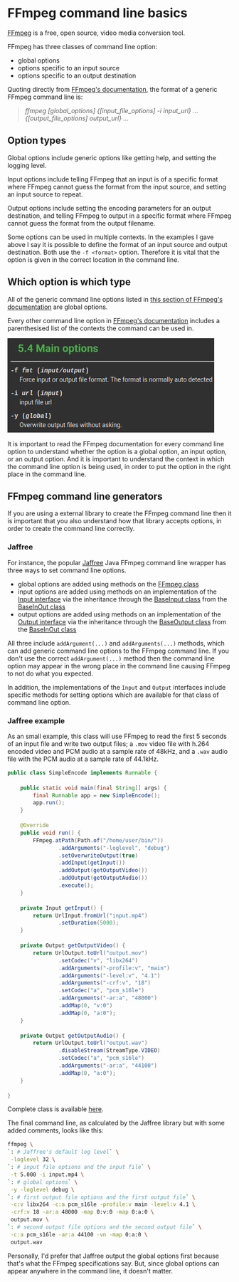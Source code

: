 # FFmpeg command line basics

[FFmpeg](https://en.wikipedia.org/wiki/FFmpeg) is a free, open source, video media conversion tool.

FFmpeg has three classes of command line option:

- global options
- options specific to an input source
- options specific to an output destination

Quoting directly from [FFmpeg's documentation](https://ffmpeg.org//ffmpeg-all.html#Synopsis), the format of a generic FFmpeg command line is:

> *ffmpeg [global_options] {[input_file_options] -i input_url} ... {[output_file_options] output_url} ...*

## Option types

Global options include generic options like getting help, and setting the logging level.

Input options include telling FFmpeg that an input is of a specific format where FFmpeg cannot guess the format from the input source, and setting an input source to repeat.

Output options include setting the encoding parameters for an output destination, and telling FFmpeg to output in a specific format where FFmpeg cannot guess the format from the output filename.

Some options can be used in multiple contexts. In the examples I gave above I say it is possible to define the format of an input source and output destination. Both use the `-f <format>` option. Therefore it is vital that the option is given in the correct location in the command line.

## Which option is which type

All of the generic command line options listed in [this section of FFmpeg's documentation](https://ffmpeg.org//ffmpeg-all.html#Generic-options) are global options.

Every other command line option in [FFmpeg's documentation](https://ffmpeg.org//ffmpeg-all.html#Main-options) includes a parenthesised list of the contexts the command can be used in.

![global, input, output](command_line_basics+global_input_output.png)

It is important to read the FFmpeg documentation for every command line option to understand whether the option is a global option, an input option, or an output option. And it is important to understand the context in which the command line option is being used, in order to put the option in the right place in the command line.

## FFmpeg command line generators

If you are using a external library to create the FFmpeg command line then it is important that you also understand how that library accepts options, in order to create the command line correctly.

### Jaffree

For instance, the popular [Jaffree](https://github.com/kokorin/Jaffree) Java FFmpeg command line wrapper has three ways to set command line options.

- global options are added using methods on the [FFmpeg class](https://javadoc.io/doc/com.github.kokorin.jaffree/jaffree/latest/com/github/kokorin/jaffree/ffmpeg/FFmpeg.html)
- input options are added using methods on an implementation of the [Input interface](https://javadoc.io/doc/com.github.kokorin.jaffree/jaffree/latest/com/github/kokorin/jaffree/ffmpeg/Input.html) via the inheritance through the [BaseInput class](https://javadoc.io/doc/com.github.kokorin.jaffree/jaffree/latest/com/github/kokorin/jaffree/ffmpeg/BaseInput.html) from the [BaseInOut class](https://javadoc.io/doc/com.github.kokorin.jaffree/jaffree/latest/com/github/kokorin/jaffree/ffmpeg/BaseInOut.html)
- output options are added using methods on an implementation of the [Output interface](https://javadoc.io/doc/com.github.kokorin.jaffree/jaffree/latest/com/github/kokorin/jaffree/ffmpeg/Output.html) via the inheritance through the [BaseOutput class](https://javadoc.io/doc/com.github.kokorin.jaffree/jaffree/latest/com/github/kokorin/jaffree/ffmpeg/BaseOutput.html) from the [BaseInOut class](https://javadoc.io/doc/com.github.kokorin.jaffree/jaffree/latest/com/github/kokorin/jaffree/ffmpeg/BaseInOut.html)

All three include `addArgument(...)` and `addArguments(...)` methods, which can add generic command line options to the FFmpeg command line. If you don't use the correct `addArgument(...)` method then the command line option may appear in the wrong place in the command line causing FFmpeg to not do what you expected.

In addition, the implementations of the `Input` and `Output` interfaces include specific methods for setting options which are available for that class of command line option.

### Jaffree example

As an small example, this class will use FFmpeg to read the first 5 seconds of an input file and write two output files; a `.mov` video file with h.264 encoded video and PCM audio at a sample rate of 48kHz, and a `.wav` audio file with the PCM audio at a sample rate of 44.1kHz.

```java
public class SimpleEncode implements Runnable {

    public static void main(final String[] args) {
        final Runnable app = new SimpleEncode();
        app.run();
    }

    @Override
    public void run() {
        FFmpeg.atPath(Path.of("/home/user/bin/"))
                .addArguments("-loglevel", "debug")
                .setOverwriteOutput(true)
                .addInput(getInput())
                .addOutput(getOutputVideo())
                .addOutput(getOutputAudio())
                .execute();
    }

    private Input getInput() {
        return UrlInput.fromUrl("input.mp4")
                .setDuration(5000);
    }

    private Output getOutputVideo() {
        return UrlOutput.toUrl("output.mov")
                .setCodec("v", "libx264")
                .addArguments("-profile:v", "main")
                .addArguments("-level:v", "4.1")
                .addArguments("-crf:v", "18")
                .setCodec("a", "pcm_s16le")
                .addArguments("-ar:a", "48000")
                .addMap(0, "v:0")
                .addMap(0, "a:0");
    }

    private Output getOutputAudio() {
        return UrlOutput.toUrl("output.wav")
                .disableStream(StreamType.VIDEO)
                .setCodec("a", "pcm_s16le")
                .addArguments("-ar:a", "44100")
                .addMap(0, "a:0");
    }

}
```

Complete class is available [here](SimpleEncode.java).

The final command line, as calculated by the Jaffree library but with some added comments, looks like this:

```bash
ffmpeg \
`: # Jaffree's default log level` \
 -loglevel 32 \
`: # input file options and the input file` \
 -t 5.000 -i input.mp4 \
`: # global options` \
 -y -loglevel debug \
`: # first output file options and the first output file` \
 -c:v libx264 -c:a pcm_s16le -profile:v main -level:v 4.1 \
 -crf:v 18 -ar:a 48000 -map 0:v:0 -map 0:a:0 \
 output.mov \
`: # second output file options and the second output file` \
 -c:a pcm_s16le -ar:a 44100 -vn -map 0:a:0 \
 output.wav
```

Personally, I'd prefer that Jaffree output the global options first because that's what the FFmpeg specifications say. But, since global options can appear anywhere in the command line, it doesn't matter.
